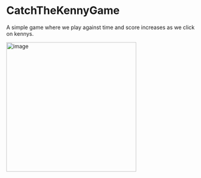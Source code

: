 # CatchTheKennyGame
A simple game where we play against time and score increases as we click on kennys.

<img width="342" alt="image" src="https://user-images.githubusercontent.com/28567344/220188760-0746876e-4aea-4300-9766-6db003fe3d5c.png">
